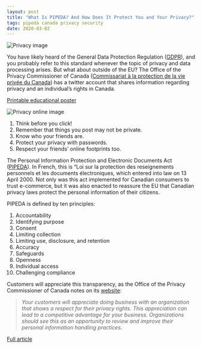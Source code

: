 ```yaml
---
layout: post
title: "What Is PIPEDA? And How Does It Protect You and Your Privacy?"
tags: pipeda canada privacy security
date: 2020-03-02
---
```


![Privacy image](https://3b6xlt3iddqmuq5vy2w0s5d3-wpengine.netdna-ssl.com/state-of-security/wp-content/uploads/sites/3/What-is-PIPEDA-And-Why-Does-it-Matter.png)

You have likely heard of the General Data Protection Regulation 
([GDPR](https://www.tripwire.com/solutions/compliance-solutions/gdpr/getting-up-to-speed-on-gdpr-register/)), 
and you probably refer to this standard whenever the topic of privacy and data processing arises. But what 
about outside of the EU? The Office of the Privacy Commissioner of Canada 
([Commissariat à la protection de la vie privée du Canada](https://twitter.com/priveeprivacy)) has a twitter 
account that shares information regarding privacy and an individual’s rights in Canada.

[Printable educational poster](https://www.priv.gc.ca/en/about-the-opc/what-we-do/awareness-campaigns-and-events/privacy-education-for-kids/resources-for-teachers/educational-poster/)

![Privacy online image](https://pbs.twimg.com/media/ENxSfx5XUAE2zEM?format=png&name=small)

1. Think before you click!
2. Remember that things you post may not be private.
3. Know who your friends are.
4. Protect your privacy with passwords.
5. Respect your friends’ online footprints too.

The Personal Information Protection and Electronic Documents Act 
([PIPEDA](https://www.priv.gc.ca/en/privacy-topics/privacy-laws-in-canada/the-personal-information-protection-and-electronic-documents-act-pipeda/)). In French, this is 
“Loi sur la protection des reseignements personnels et les documents électroniques, which entered 
into law on 13 April 2000. Not only was this act implemented for Canadian consumers to trust e-commerce, 
but it was also enacted to reassure the EU that Canadian privacy laws protect the personal information of their citizens.

PIPEDA is defined by ten principles:

1. Accountability
2. Identifying purpose
3. Consent
4. Limiting collection
5. Limiting use, disclosure, and retention
6. Accuracy
7. Safeguards
8. Openness
9. Individual access
10. Challenging compliance

Customers will appreciate this transparency, as the Office of the Privacy Commissioner of Canada notes on its 
[website](https://www.priv.gc.ca/en/privacy-topics/privacy-laws-in-canada/the-personal-information-protection-and-electronic-documents-act-pipeda/pipeda-compliance-help/guide_org/):

> *Your customers will appreciate doing business with an organization that shows a respect for their privacy rights. This appreciation can lead to a competitive advantage for your business. Organizations should see this as an opportunity to review and improve their personal information handling practices.*


[Full article](https://www.tripwire.com/state-of-security/security-data-protection/what-pipeda-why-matter/)
